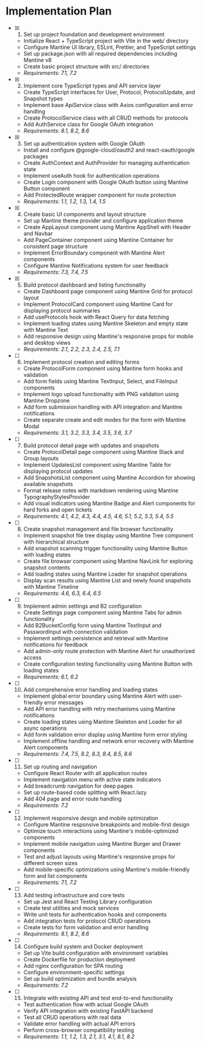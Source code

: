 # Implementation Plan

- [x] 1. Set up project foundation and development environment

  - Initialize React + TypeScript project with Vite in the web/ directory
  - Configure Mantine UI library, ESLint, Prettier, and TypeScript settings
  - Set up package.json with all required dependencies including Mantine v8
  - Create basic project structure with src/ directories
  - _Requirements: 7.1, 7.2_

- [x] 2. Implement core TypeScript types and API service layer

  - Create TypeScript interfaces for User, Protocol, ProtocolUpdate, and Snapshot types
  - Implement base ApiService class with Axios configuration and error handling
  - Create ProtocolService class with all CRUD methods for protocols
  - Add AuthService class for Google OAuth integration
  - _Requirements: 8.1, 8.2, 8.6_

- [x] 3. Set up authentication system with Google OAuth

  - Install and configure @google-cloud/oauth2 and react-oauth/google packages
  - Create AuthContext and AuthProvider for managing authentication state
  - Implement useAuth hook for authentication operations
  - Create Login component with Google OAuth button using Mantine Button component
  - Add ProtectedRoute wrapper component for route protection
  - _Requirements: 1.1, 1.2, 1.3, 1.4, 1.5_

- [x] 4. Create basic UI components and layout structure

  - Set up Mantine theme provider and configure application theme
  - Create AppLayout component using Mantine AppShell with Header and Navbar
  - Add PageContainer component using Mantine Container for consistent page structure
  - Implement ErrorBoundary component with Mantine Alert components
  - Configure Mantine Notifications system for user feedback
  - _Requirements: 7.3, 7.4, 7.5_

- [x] 5. Build protocol dashboard and listing functionality

  - Create Dashboard page component using Mantine Grid for protocol layout
  - Implement ProtocolCard component using Mantine Card for displaying protocol summaries
  - Add useProtocols hook with React Query for data fetching
  - Implement loading states using Mantine Skeleton and empty state with Mantine Text
  - Add responsive design using Mantine's responsive props for mobile and desktop views
  - _Requirements: 2.1, 2.2, 2.3, 2.4, 2.5, 7.1_

- [ ] 6. Implement protocol creation and editing forms

  - Create ProtocolForm component using Mantine form hooks and validation
  - Add form fields using Mantine TextInput, Select, and FileInput components
  - Implement logo upload functionality with PNG validation using Mantine Dropzone
  - Add form submission handling with API integration and Mantine notifications
  - Create separate create and edit modes for the form with Mantine Modal
  - _Requirements: 3.1, 3.2, 3.3, 3.4, 3.5, 3.6, 3.7_

- [ ] 7. Build protocol detail page with updates and snapshots

  - Create ProtocolDetail page component using Mantine Stack and Group layouts
  - Implement UpdatesList component using Mantine Table for displaying protocol updates
  - Add SnapshotsList component using Mantine Accordion for showing available snapshots
  - Format release notes with markdown rendering using Mantine TypographyStylesProvider
  - Add visual indicators using Mantine Badge and Alert components for hard forks and open tickets
  - _Requirements: 4.1, 4.2, 4.3, 4.4, 4.5, 4.6, 5.1, 5.2, 5.3, 5.4, 5.5_

- [ ] 8. Create snapshot management and file browser functionality

  - Implement snapshot file tree display using Mantine Tree component with hierarchical structure
  - Add snapshot scanning trigger functionality using Mantine Button with loading states
  - Create file browser component using Mantine NavLink for exploring snapshot contents
  - Add loading states using Mantine Loader for snapshot operations
  - Display scan results using Mantine List and newly found snapshots with Mantine Timeline
  - _Requirements: 4.6, 6.3, 6.4, 6.5_

- [ ] 9. Implement admin settings and B2 configuration

  - Create Settings page component using Mantine Tabs for admin functionality
  - Add B2BucketConfig form using Mantine TextInput and PasswordInput with connection validation
  - Implement settings persistence and retrieval with Mantine notifications for feedback
  - Add admin-only route protection with Mantine Alert for unauthorized access
  - Create configuration testing functionality using Mantine Button with loading states
  - _Requirements: 6.1, 6.2_

- [ ] 10. Add comprehensive error handling and loading states

  - Implement global error boundary using Mantine Alert with user-friendly error messages
  - Add API error handling with retry mechanisms using Mantine notifications
  - Create loading states using Mantine Skeleton and Loader for all async operations
  - Add form validation error display using Mantine form error styling
  - Implement offline handling and network error recovery with Mantine Alert components
  - _Requirements: 7.4, 7.5, 8.2, 8.3, 8.4, 8.5, 8.6_

- [ ] 11. Set up routing and navigation

  - Configure React Router with all application routes
  - Implement navigation menu with active state indicators
  - Add breadcrumb navigation for deep pages
  - Set up route-based code splitting with React.lazy
  - Add 404 page and error route handling
  - _Requirements: 7.2_

- [ ] 12. Implement responsive design and mobile optimization

  - Configure Mantine responsive breakpoints and mobile-first design
  - Optimize touch interactions using Mantine's mobile-optimized components
  - Implement mobile navigation using Mantine Burger and Drawer components
  - Test and adjust layouts using Mantine's responsive props for different screen sizes
  - Add mobile-specific optimizations using Mantine's mobile-friendly form and list components
  - _Requirements: 7.1, 7.2_

- [ ] 13. Add testing infrastructure and core tests

  - Set up Jest and React Testing Library configuration
  - Create test utilities and mock services
  - Write unit tests for authentication hooks and components
  - Add integration tests for protocol CRUD operations
  - Create tests for form validation and error handling
  - _Requirements: 8.1, 8.2, 8.6_

- [ ] 14. Configure build system and Docker deployment

  - Set up Vite build configuration with environment variables
  - Create Dockerfile for production deployment
  - Add nginx configuration for SPA routing
  - Configure environment-specific settings
  - Set up build optimization and bundle analysis
  - _Requirements: 7.2_

- [ ] 15. Integrate with existing API and test end-to-end functionality
  - Test authentication flow with actual Google OAuth
  - Verify API integration with existing FastAPI backend
  - Test all CRUD operations with real data
  - Validate error handling with actual API errors
  - Perform cross-browser compatibility testing
  - _Requirements: 1.1, 1.2, 1.3, 2.1, 3.1, 4.1, 8.1, 8.2_
